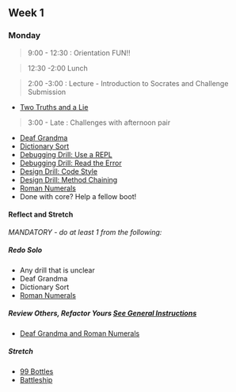 ## Week 1

### Monday

> 9:00 - 12:30 : Orientation FUN!!

> 12:30 -2:00 Lunch

> 2:00 -3:00 : Lecture - Introduction to Socrates and Challenge Submission

- [Two Truths and a Lie](https://github.com/sea-lions-2014/two-truths-and-a-lie)

> 3:00 - Late : Challenges with afternoon pair

- [Deaf Grandma](https://github.com/sea-lions-2014/deaf-grandma-challenge)
- [Dictionary Sort](https://github.com/sea-lions-2014/dictionary-sort-challenge)
- [Debugging Drill: Use a REPL](https://github.com/sea-lions-2014/debugging-drill-use-a-repl-challenge)
- [Debugging Drill: Read the Error](https://github.com/sea-lions-2014/debugging-drill-read-the-error-challenge)
- [Design Drill: Code Style](https://github.com/sea-lions-2014/design-drill-code-style-challenge)
- [Design Drill: Method Chaining](https://github.com/sea-lions-2014/design-drill-method-chaining-challenge)
- [Roman Numerals](https://github.com/sea-lions-2014/roman-numerals-challenge)
- Done with core? Help a fellow boot!

#### Reflect and Stretch

*MANDATORY - do at least 1 from the following:*

##### Redo Solo

- Any drill that is unclear
- Deaf Grandma
- Dictionary Sort
- [Roman Numerals](https://github.com/sea-lions-2014/review-revisit-roman-numeral-challenge)

##### Review Others, Refactor Yours [See General Instructions](https://github.com/sea-lions-2014/review-others-refactor-yours-challenge)

- [Deaf Grandma and Roman Numerals](https://github.com/sea-lions-2014/review-others-refactor-yours-deaf-grandma-roman-numerals-challenge)

##### Stretch

- [99 Bottles](https://github.com/sea-lions-2014/99-bottles-challenge)
- [Battleship](https://github.com/sea-lions-2014/battleship-challenge)
